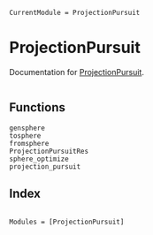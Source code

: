 ```@meta
CurrentModule = ProjectionPursuit
```

# ProjectionPursuit

Documentation for [ProjectionPursuit](https://github.com/xieyj17/ProjectionPursuit.jl).

```@contents
```

## Functions

```@docs
gensphere
tosphere
fromsphere
ProjectionPursuitRes
sphere_optimize
projection_pursuit
```

## Index

```@index
```

```@autodocs
Modules = [ProjectionPursuit]
```
